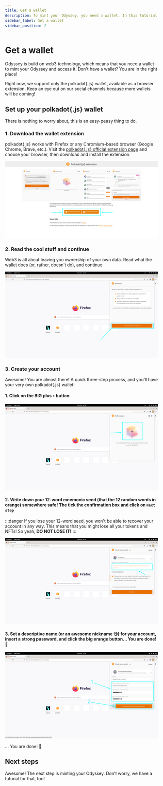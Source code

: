 ```yaml
---
title: Get a wallet
description: To mint your Odyssey, you need a wallet. In this tutorial we show you how to set up a polkadot{.js} wallet.
sidebar_label: Get a wallet
sidebar_position: 2
---
```


# Get a wallet

Odyssey is build on web3 technology, which means that you need a wallet to mint your Odyssey and access it. Don't have a wallet? You are in the right place!

Right now, we support only the polkadot{.js} wallet, available as a browser extension. Keep an eye out on our social channels because more wallets will be coming!

## Set up your polkadot{.js} wallet

There is nothing to worry about, this is an easy-peasy thing to do.

### 1. Download the wallet extension

polkadot{.js} works with Firefox or any Chromium-based browser (Google Chrome, Brave, etc.). Visit the [polkadot{.js} official extension page](https://polkadot.js.org/extension/) and choose your browser, then download and install the extension.

![The polkadot{.js} extension page](img/polkadot-js-extension-page.png)

### 2. Read the cool stuff and continue

Web3 is all about leaving you ownership of your own data. Read what the wallet does (or, rather, doesn't do), and continue

![Aknowledge that the wallet doesn't collect any of your data](img/polkadot-wallet-first-screen.png)

### 3. Create your account

Awesome! You are almost there! A quick three-step process, and you'll have your very own polkadot{.js} wallet!

#### 1. Click on the BIG plus `+` button

![click on the polkadot{.js} extension plus button](img/polkadot-wallet-add-account.png)

#### 2. Write down your 12-word mnemonic seed (that the 12 random words in orange) somewhere safe! The tick the confirmation box and click on `Next step`

:::danger
If you lose your 12-word seed, you won't be able to recover your account in any way. This means that you might lose all your tokens and NFTs! So yeah, **DO NOT LOSE IT!**
:::

![Save your 12-word mnemonic seed, tick the confirmation box, and click on next step](img/polkadot-wallet-save-words.png)

#### 3. Set a descriptive name (or an awesome nickname 😏) for your account, insert a strong password, and click the big orange button... You are done! 🥳 

![Choose a name for your account, set a passoword and click on the "add account" button](img/polkadot-wallet-set-password.png)

... You are done! 🥳 

## Next steps

Awesome! The next step is minting your Odyssey. Don't worry, we have a tutorial for that, too!